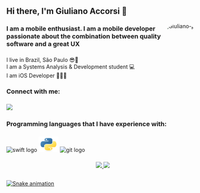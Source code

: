 ## Hi there, I'm Giuliano Accorsi 👋
</div>
<img align="right" alt="Giuliano-pic" height="150" style="border-radius:50px;" src="https://avatars.githubusercontent.com/u/45433850?v=4">
<h3 align="left">I am a mobile enthusiast. I am a mobile developer passionate about the combination between quality software and a great UX</h3>

###
<p align="left">I live in Brazil, São Paulo 😎🌅<br>I am a Systems Analysis & Development student 💻<br>I am iOS Developer 👨🏻‍💻</p>

###
<p align="left"></p>

###
<h3 align="left">Connect with me:</h3>

###
<div align="left">
  <a href="https://www.linkedin.com/in/giulianoaccorsi" target="_blank"><img src="https://img.shields.io/badge/-LinkedIn-%230077B5?style=for-the-badge&logo=linkedin&logoColor=white" target="_blank"></a> 
  </a>
</div>

###
<h3 align="left">Programming languages ​​that I have experience with:</h3>

###
<div align="left">
  <img src="https://cdn.jsdelivr.net/gh/devicons/devicon/icons/swift/swift-original.svg" height="40" width="52" alt="swift logo"  />
  <img src="https://raw.githubusercontent.com/devicons/devicon/master/icons/python/python-original.svg" height="40" width="52" alt="python logo"  />
  <img src="https://cdn.jsdelivr.net/gh/devicons/devicon/icons/git/git-original.svg" height="40" width="52" alt="git logo"  />
</div>

###

<div align="center">
  <a href="https://github.com/giulianoaccorsi">
  <img height="180em" src="https://github-readme-stats.vercel.app/api?username=giulianoaccorsi&show_icons=true&theme=dracula&include_all_commits=true&count_private=true"/>
  <img height="180em" src="https://github-readme-stats.vercel.app/api/top-langs/?username=giulianoaccorsi&layout=compact&langs_count=7&theme=dracula"/>
</div>
  
  ##
  
![Snake animation](https://github.com/giulianoaccorsi/giulianoaccorsi/blob/output/github-contribution-grid-snake.svg)
 
</div>
